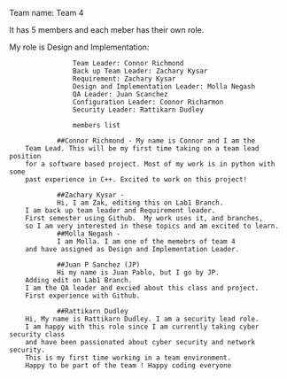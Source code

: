 Team name: Team 4

It has 5 members and each meber has their own role.

My role is Design and Implementation:


                    Team Leader: Connor Richmond
                    Back up Team Leader: Zachary Kysar
                    Requirement: Zachary Kysar
                    Design and Implementation Leader: Molla Negash
                    QA Leader: Juan Scanchez
                    Configuration Leader: Coonor Richarmon
                    Security Leader: Rattikarn Dudley

                    members list

                ##Connor Richmond - My name is Connor and I am the 
		Team Lead. This will be my first time taking on a team lead position 
		for a software based project. Most of my work is in python with some
		past experience in C++. Excited to work on this project!

                ##Zachary Kysar -
                Hi, I am Zak, editing this on Lab1 Branch. 
		I am back up team leader and Requirement leader. 
		First semester using Github.  My work uses it, and branches, 
		so I am very interested in these topics and am excited to learn.  
                ##Molla Negash -
                I am Molla. I am one of the memebrs of team 4 
		and have assigned as Design and Implementation Leader. 

                ##Juan P Sanchez (JP)
                Hi my name is Juan Pablo, but I go by JP.
		Adding edit on Lab1 Branch. 
		I am the QA leader and excied about this class and project. 
		First experience with Github.    

                ##Rattikarn Dudley
		Hi, My name is Rattikarn Dudley. I am a security lead role. 
		I am happy with this role since I am currently taking cyber security class 
		and have been passionated about cyber security and network security.
		This is my first time working in a team environment. 
		Happy to be part of the team ! Happy coding everyone  
